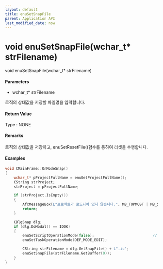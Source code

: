 ```yaml
---
layout: default
title: enuSetSnapFile
parent: Application API
last_modified_date: now
---
```

# void enuSetSnapFile\(wchar\_t\* strFilename\)

void enuSetSnapFile\(wchar\_t\* strFilename\)

#### Parameters

* wchar\_t\* strFilename

로직의 상태값을 저장할 파일명을 입력합니다.

#### Return Value

Type : NONE

#### Remarks

로직의 상태값을 저장하고, enuSetResetFile\(\)함수를 통하여 리셋을 수행합니다.

#### Examples

```cpp
void CMainFrame::OnModeSnap()
{
	wchar_t* pProjectFullName = enuGetProjectFullName();
	CString strProject;
	strProject = pProjectFullName;

	if (strProject.IsEmpty())
	{
		AfxMessageBox(L"프로젝트가 로드되어 있지 않습니다.", MB_TOPMOST | MB_SETFOREGROUND);
		return;
	}

	CDlgSnap dlg;
	if (dlg.DoModal() == IDOK)
	{
		enuSetScriptOperationMode(false);							// [ver.42] Add
		enuSetTaskOperationMode(DEF_MODE_EDIT);

		CString strFilename = dlg.GetSnapFile() + L".ic";
		enuSetSnapFile(strFilename.GetBuffer(0));
	}
}
```



